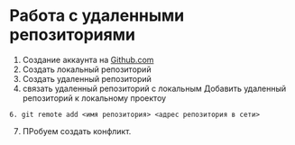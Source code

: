 # Работа с удаленными репозиториями

1. Создание аккаунта на [Github.com](github.com)
2. Создать локальный репозиторий
3. Создать удаленный репозиторий
4. связать удаленный репозиторий с локальным
Добавить удаленный репозиторий к локальному проектоу
```
6. git remote add <имя репозитория> <адрес репозитория в сети>
```
7. ПРобуем создать конфликт.
